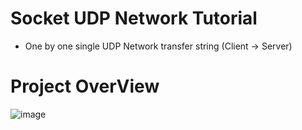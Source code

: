 # Socket UDP Network Tutorial

  *  One by one single UDP Network transfer string  (Client → Server)

# Project OverView

![image](https://github.com/Wei-Tsung-Lin/CsharpSocketUDP/blob/main/demo.jpg)
